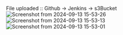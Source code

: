 File uploaded ::
Github -> Jenkins -> s3Bucket
![Screenshot from 2024-09-13 15-53-26](https://github.com/user-attachments/assets/c6bc056f-ebac-4850-90d0-5ac37637c880)
![Screenshot from 2024-09-13 15-53-13](https://github.com/user-attachments/assets/f4379435-7c73-4358-9ccd-96e9e2a8b469)
![Screenshot from 2024-09-13 15-53-01](https://github.com/user-attachments/assets/b083ea36-c7b4-499d-97ff-14a06869388f)

